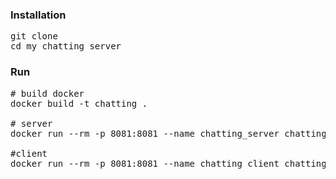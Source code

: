 ### Installation
<pre>
git clone 
cd my_chatting_server
</pre>
### Run
<pre>
# build docker
docker build -t chatting .

# server
docker run --rm -p 8081:8081 --name chatting_server chatting poetry run python -m server_web_socket

#client
docker run --rm -p 8081:8081 --name chatting_client chatting poetry run python -m client_web_socket
</pre>
